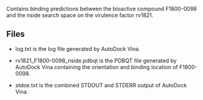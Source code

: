 Contains binding predictions between the bioactive compound F1800-0098 and the nside search space on the virulence factor rv1821.

## Files

- log.txt is the log file generated by AutoDock Vina.

- rv1821_F1800-0098_nside.pdbqt is the PDBQT file generated by AutoDock Vina containing the orientation and binding location of F1800-0098.

- stdoe.txt is the combined STDOUT and STDERR output of AutoDock Vina.

